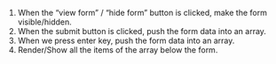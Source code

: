 1. When the “view form” / “hide form” button is clicked, make the form visible/hidden.
2. When the submit button is clicked, push the form data into an array.
3. When we press enter key, push the form data into an array.
4. Render/Show all the items of the array below the form.
